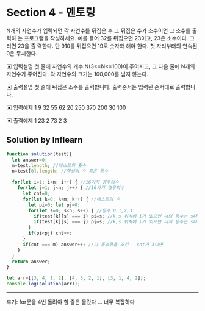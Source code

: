# Section 4 - 멘토링

N개의 자연수가 입력되면 각 자연수를 뒤집은 후 그 뒤집은 수가 소수이면 그 소수를 출력하 는 프로그램을 작성하세요. 예를 들어 32를 뒤집으면 23이고, 23은 소수이다. 그러면 23을 출 력한다. 단 910를 뒤집으면 19로 숫자화 해야 한다. 첫 자리부터의 연속된 0은 무시한다.

▣ 입력설명
 첫 줄에 자연수의 개수 N(3<=N<=100)이 주어지고, 그 다음 줄에 N개의 자연수가 주어진다. 각 자연수의 크기는 100,000를 넘지 않는다.

▣ 출력설명
 첫 줄에 뒤집은 소수를 출력합니다. 출력순서는 입력된 순서대로 출력합니다.

▣ 입력예제 1
 9
 32 55 62 20 250 370 200 30 100

▣ 출력예제 1 23 2 73 2 3



## Solution by Inflearn

```js
function solution(test){
  let answer=0;
  m=test.length; //테스트의 횟수
  n=test[0].length; //학생의 수 혹은 등수

  for(let i=1; i<n; i++) { //16가지 경우의수
    for(let j=1; j<n; j++) { //16가지 경우의수
      let cnt=0;
      for(let k=0; k<m; k++) { //테스트의 수
        let pi=0; let pj=0;
        for(let s=0; s<n; s++) { //등수 0,1,2,3
          if(test[k][s] === i) pi=s; //k,s 위치에 i가 있으면 너의 등수는 s다
          if(test[k][s] === j) pj=s; //k,s 위치에 i가 있으면 너의 등수는 s다
        }
        if(pi<pj) cnt++;
      }
      if(cnt === m) answer++; //다 통과했을 조건 - cnt가 3이면 
    }
  }
  return answer;
}

let arr=[[3, 4, 1, 2], [4, 3, 2, 1], [3, 1, 4, 2]];
console.log(solution(arr));
```

------

후기: for문을 4번 돌려야 할 줄은 몰랐다 ... 너무 복잡하다 
